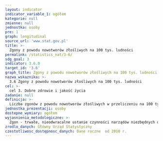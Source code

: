 ```yaml
---
layout: indicator
indicator_variable_1: ogółem
kategorie: null
zmienne: null
jednostka: osoby
pre: 1
graph: longitudinal
source_url: 'www.stat.gov.pl'
title: >-
  Zgony z powodu nowotworów złośliwych na 100 tys. ludności
permalink: /statistics_nat/3-6/
sdg_goal: 3
indicator: 3.6.0
target_id: '3.6'
graph_title: Zgony z powodu nowotworów złośliwych na 100 tys. ludności
nazwa_wskaznika: >-
  3.6 Zgony z powodu nowotworów złośliwych na 100 tys. ludności
cel: >-
  cel 3. Dobre zdrowie i jakość życia
zadanie: null
definicja: >-
  Liczba zgonów z powodu nowotworów złośliwych w przeliczeniu na 100 tys. ludności.
jednostka_prezentacji: osoby
dostepne_wymiary: ogółem
wyjasnienia_metodologiczne: >-
  Zgon - trwałe, nieodwracalne ustanie czynności narządów niezbędnych dla życia, konsekwencją czego jest ustanie czynności całego ustroju.Nowotwór złośliwy – wg Międzynarodowej Statystycznej Klasyfikacji Chorób i Problemów Zdrowotnych ICD-10: jednostka chorobowa o symbolu z zakresu C00-C97 - nowotwór rozrastający się w sposób naciekający, co oznacza, że nie rozpycha okolicznych tkanek (jak nowotwór łagodny) lecz wnika pomiędzy komórki prawidłowej tkanki, dając przerzuty.Źródłem informacji o zgonach jest wykorzystywany wtórnie przez statystykę indywidualny dokument &#39 Karta zgonu&#39  (Rozporządzenie Ministra Zdrowia w sprawie wzoru karty zgonu i sposobu jej wypełniania Dz. U. 2015 r., poz. 231).Dane o zgonach opracowano w podziale terytorialnym - według miejsca zameldowania na pobyt stały osoby zmarłej.Przy opracowywaniu danych zgonów według przyczyn przyjmuje się wyjściowa przyczynę zgonu. Za przyczynę wyjściową uważa się chorobę stanowiącą początek procesu chorobowego, który doprowadził do zgonu albo uraz czy zatrucie, w wyniku którego nastąpił zgon.Dane dotyczące orzecznictwa o przyczynach zgonów podano zgodnie z Międzynarodową Statystyczną Klasyfikacją Chorób i Problemów Zdrowotnych (X Rewizja).Ludność opracowano na podstawie: bilansów ludności zamieszkałej na terenie gminy w oparciu o dane Narodowego Spisu Powszechnego Ludności i Mieszkań 2011 (dla danych od 2010 r.)  dla lat wcześniejszych (2000-2009) w oparciu o dane Narodowego Spisu Powszechnego Ludności i Mieszkań 2002, rejestrów Ministerstwa Spraw Wewnętrznych i Administracji - migracje wewnętrzne i zagraniczne na pobyt stały (od 2006 r. dane są pobierane z rejestru PESEL - Powszechny Elektroniczny System Ewidencji Ludności), sprawozdań urzędów stanu cywilnego - urodzenia, zgony.
zrodlo_danych: Główny Urząd Statystyczny
czestotliwosc_dostępnosc_danych: Dane roczne  od 2010 r.
---
```

